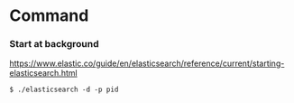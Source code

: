 # Command
### Start at background
https://www.elastic.co/guide/en/elasticsearch/reference/current/starting-elasticsearch.html

```
$ ./elasticsearch -d -p pid
```



